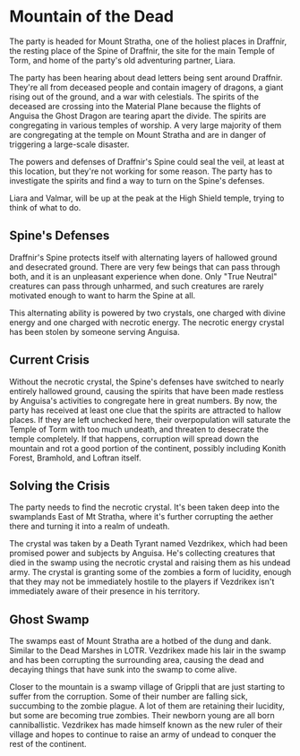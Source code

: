 # Mountain of the Dead
The party is headed for Mount Stratha, one of the holiest places in Draffnir, the resting place of the Spine of Draffnir, the site for the main Temple of Torm, and home of the party's old adventuring partner, Liara.

The party has been hearing about dead letters being sent around Draffnir. They're all from deceased people and contain imagery of dragons, a giant rising out of the ground, and a war with celestials. The spirits of the deceased are crossing into the Material Plane because the flights of Anguisa the Ghost Dragon are tearing apart the divide. The spirits are congregating in various temples of worship. A very large majority of them are congregating at the temple on Mount Stratha and are in danger of triggering a large-scale disaster.

The powers and defenses of Draffnir's Spine could seal the veil, at least at this location, but they're not working for some reason. The party has to investigate the spirits and find a way to turn on the Spine's defenses.

Liara and Valmar, will be up at the peak at the High Shield temple, trying to think of what to do.

## Spine's Defenses
Draffnir's Spine protects itself with alternating layers of hallowed ground and desecrated ground. There are very few beings that can pass through both, and it is an unpleasant experience when done. Only "True Neutral" creatures can pass through unharmed, and such creatures are rarely motivated enough to want to harm the Spine at all.

This alternating ability is powered by two crystals, one charged with divine energy and one charged with necrotic energy. The necrotic energy crystal has been stolen by someone serving Anguisa.

## Current Crisis
Without the necrotic crystal, the Spine's defenses have switched to nearly entirely hallowed ground, causing the spirits that have been made restless by Anguisa's activities to congregate here in great numbers. By now, the party has received at least one clue that the spirits are attracted to hallow places. If they are left unchecked here, their overpopulation will saturate the Temple of Torm with too much undeath, and threaten to desecrate the temple completely. If that happens, corruption will spread down the mountain and rot a good portion of the continent, possibly including Konith Forest, Bramhold, and Loftran itself.

## Solving the Crisis
The party needs to find the necrotic crystal. It's been taken deep into the swamplands East of Mt Stratha, where it's further corrupting the aether there and turning it into a realm of undeath.

The crystal was taken by a Death Tyrant named Vezdrikex, which had been promised power and subjects by Anguisa. He's collecting creatures that died in the swamp using the necrotic crystal and raising them as his undead army. The crystal is granting some of the zombies a form of lucidity, enough that they may not be immediately hostile to the players if Vezdrikex isn't immediately aware of their presence in his territory.

## Ghost Swamp
The swamps east of Mount Stratha are a hotbed of the dung and dank. Similar to the Dead Marshes in LOTR. Vezdrikex made his lair in the swamp and has been corrupting the surrounding area, causing the dead and decaying things that have sunk into the swamp to come alive.

Closer to the mountain is a swamp village of Grippli that are just starting to suffer from the corruption. Some of their number are falling sick, succumbing to the zombie plague. A lot of them are retaining their lucidity, but some are becoming true zombies. Their newborn young are all born canniballistic. Vezdrikex has made himself known as the new ruler of their village and hopes to continue to raise an army of undead to conquer the rest of the continent.

